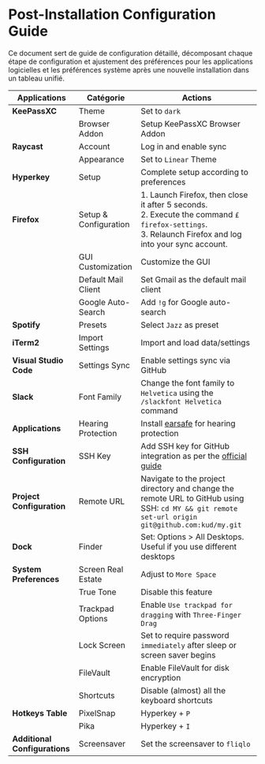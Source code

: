 # Post-Installation Configuration Guide

Ce document sert de guide de configuration détaillé, décomposant chaque étape de configuration et ajustement des préférences pour les applications logicielles et les préférences système après une nouvelle installation dans un tableau unifié.

| Applications                  | Catégorie             | Actions                                                                                                                                                  |
| ----------------------------- | --------------------- | -------------------------------------------------------------------------------------------------------------------------------------------------------- |
| **KeePassXC**                 | Theme                 | Set to `dark`                                                                                                                                            |
|                               | Browser Addon         | Setup KeePassXC Browser Addon                                                                                                                            |
| **Raycast**                   | Account               | Log in and enable sync                                                                                                                                   |
|                               | Appearance            | Set to `Linear` Theme                                                                                                                                    |
| **Hyperkey**                  | Setup                 | Complete setup according to preferences                                                                                                                  |
| **Firefox**                   | Setup & Configuration | 1. Launch Firefox, then close it after 5 seconds.<br>2. Execute the command `£ firefox-settings`.<br>3. Relaunch Firefox and log into your sync account. |
|                               | GUI Customization     | Customize the GUI                                                                                                                                        |
|                               | Default Mail Client   | Set Gmail as the default mail client                                                                                                                     |
|                               | Google Auto-Search    | Add `!g` for Google auto-search                                                                                                                          |
| **Spotify**                   | Presets               | Select `Jazz` as preset                                                                                                                                  |
| **iTerm2**                    | Import Settings       | Import and load data/settings                                                                                                                            |
| **Visual Studio Code**        | Settings Sync         | Enable settings sync via GitHub                                                                                                                          |
| **Slack**                     | Font Family           | Change the font family to `Helvetica` using the `/slackfont Helvetica` command                                                                           |
| **Applications**              | Hearing Protection    | Install [earsafe](https://earsafe.io/) for hearing protection                                                                                            |
| **SSH Configuration**         | SSH Key               | Add SSH key for GitHub integration as per the [official guide](https://help.github.com/articles/connecting-to-github-with-ssh/)                          |
| **Project Configuration**     | Remote URL            | Navigate to the project directory and change the remote URL to GitHub using SSH: `cd MY && git remote set-url origin git@github.com:kud/my.git`          |
| **Dock**                      | Finder                | Set: Options > All Desktops. Useful if you use different desktops                                                                                        |
| **System Preferences**        | Screen Real Estate    | Adjust to `More Space`                                                                                                                                   |
|                               | True Tone             | Disable this feature                                                                                                                                     |
|                               | Trackpad Options      | Enable `Use trackpad for dragging` with `Three-Finger Drag`                                                                                              |
|                               | Lock Screen           | Set to require password `immediately` after sleep or screen saver begins                                                                                 |
|                               | FileVault             | Enable FileVault for disk encryption                                                                                                                     |
|                               | Shortcuts             | Disable (almost) all the keyboard shortcuts                                                                                                              |
| **Hotkeys Table**             | PixelSnap             | Hyperkey + `P`                                                                                                                                           |
|                               | Pika                  | Hyperkey + `I`                                                                                                                                           |
| **Additional Configurations** | Screensaver           | Set the screensaver to `fliqlo`                                                                                                                          |
